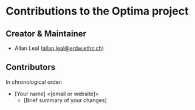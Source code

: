 # Contributions to the Optima project

## Creator & Maintainer

* Allan Leal (<allan.leal@erdw.ethz.ch>)

## Contributors

In chronological order:

* [Your name] <[email or website]>
  * [Brief summary of your changes]
